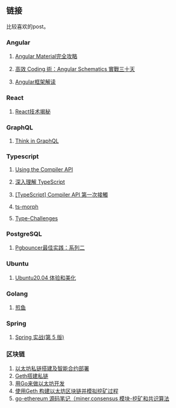 ## 链接

比较喜欢的post。

### Angular

1. [Angular Material完全攻略](https://ithelp.ithome.com.tw/users/20020617/ironman/1263)

2. [高效 Coding 術：Angular Schematics 實戰三十天](https://ithelp.ithome.com.tw/users/20090728/ironman/2149)

3. [Angular框架解读](https://godbasin.github.io/front-end-playground/angular/deep-into-angular/angular-design-0-prestart.html#%E5%89%8D%E7%AB%AF%E6%A1%86%E6%9E%B6)

### React

1. [React技术揭秘](https://react.iamkasong.com/)

### GraphQL 

1. [Think in GraphQL](https://ithelp.ithome.com.tw/users/20111997/ironman/1878)

### Typescript

1. [Using the Compiler API](https://github.com/Microsoft/TypeScript/wiki/Using-the-Compiler-API)

2. [深入理解 TypeScript](https://jkchao.github.io/typescript-book-chinese/#why)

3. [\[TypeScript\] Compiler API 第一次接觸](https://blog.kevinyang.net/2018/08/17/typescript-compiler/)

4. [ts-morph](https://ts-morph.com/)

5. [Type-Challenges](https://wangtunan.github.io/blog/typescript/challenge.html#%E4%BB%8B%E7%BB%8D)

### PostgreSQL

1. [Pgbouncer最佳实践：系列二](https://www.freeaihub.com/post/102283.html)

### Ubuntu

1. [Ubuntu20.04 体验和美化](https://www.cnblogs.com/woshimrf/p/ubuntu20-04.html)

### Golang

1. [煎鱼](https://eddycjy.com/)

### Spring

1. [Spring 实战(第 5 版)](https://potoyang.gitbook.io/spring-in-action-v5/)


### 区块链

1. [以太坊私链搭建及智能合约部署](https://bolenzhang.github.io/2018/04/29/%e4%bb%a5%e5%a4%aa%e5%9d%8a%e7%a7%81%e9%93%be%e6%90%ad%e5%bb%ba%e5%8f%8a%e6%99%ba%e8%83%bd%e5%90%88%e7%ba%a6%e9%83%a8%e7%bd%b2/)
2. [Geth搭建私链](https://donaldhan.github.io/blockchain/2020/05/19/Geth%e6%90%ad%e5%bb%ba%e7%a7%81%e9%93%be.html)
3. [用Go来做以太坊开发](https://goethereumbook.org/zh/)
4. [使用Geth 构建以太坊区块链并模拟挖矿过程](https://www.cnblogs.com/soowin/p/14330108.html)
5. [go-ethereum 源码笔记（miner,consensus 模块-挖矿和共识算法](https://knarfeh.com/2018/03/10/go-ethereum%20%E6%BA%90%E7%A0%81%E7%AC%94%E8%AE%B0%EF%BC%88miner,%20consensus%20%E6%A8%A1%E5%9D%97-%E6%8C%96%E7%9F%BF%E5%92%8C%E5%85%B1%E8%AF%86%E7%AE%97%E6%B3%95%EF%BC%89/)